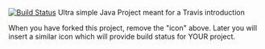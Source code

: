 [![Build Status](https://travis-ci.org/jenzuffer/travisGettingStarted.svg?branch=master)](https://travis-ci.org/jenzuffer/travisGettingStarted)
Ultra simple Java Project meant for a Travis introduction

When you have forked this project, remove the "icon" above. Later you will insert a similar icon which will provide build status for YOUR project.
